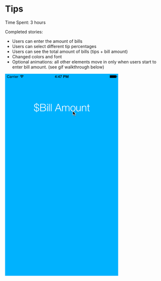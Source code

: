 # Tips

Time Spent: 3 hours

Completed stories: 
- Users can enter the amount of bills
- Users can select different tip percentages
- Users can see the total amount of bills (tips + bill amount)
- Changed colors and font
- Optional animations: all other elements move in only when users start to enter bill amount. (see gif walkthrough below)

<img src = "https://github.com/kennyykw/Tips/blob/master/animation_video.gif?raw=true">
